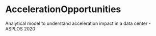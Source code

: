 # AccelerationOpportunities
Analytical model to understand acceleration impact in a data center - ASPLOS 2020
